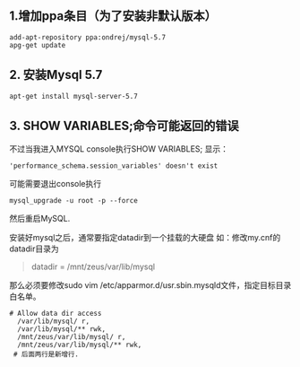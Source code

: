 ## 1.增加ppa条目（为了安装非默认版本）

```
add-apt-repository ppa:ondrej/mysql-5.7 
apg-get update
```

## 2. 安装Mysql 5.7

```
apt-get install mysql-server-5.7 
```

## 3. SHOW VARIABLES;命令可能返回的错误

不过当我进入MYSQL console执行SHOW VARIABLES; 显示：

```
'performance_schema.session_variables' doesn't exist
```

可能需要退出console执行

```
mysql_upgrade -u root -p --force
```

然后重启MySQL.

安装好mysql之后，通常要指定datadir到一个挂载的大硬盘 如：修改my.cnf的datadir目录为

> datadir = /mnt/zeus/var/lib/mysql

那么必须要修改sudo vim /etc/apparmor.d/usr.sbin.mysqld文件，指定目标目录白名单。

```
# Allow data dir access
  /var/lib/mysql/ r,
  /var/lib/mysql/** rwk,
  /mnt/zeus/var/lib/mysql/ r,
  /mnt/zeus/var/lib/mysql/** rwk,
 # 后面两行是新增行.
```